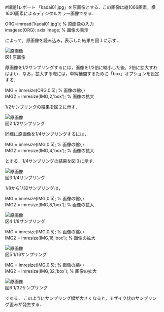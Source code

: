 #課題1レポート
「kadai01.jpg」を原画像とする．この画像は縦1066画素，横1600画素によるディジタルカラー画像である．

ORG=imread('kadai01.jpg'); % 原画像の入力  
imagesc(ORG); axis image; % 画像の表示

によって，原画像を読み込み，表示した結果を図１に示す．

![原画像]()  
図1 原画像

原画像を1/2サンプリングするには，画像を1/2倍に縮小した後，2倍に拡大すればよい．なお，拡大する際には，単純補間するために「box」オプションを設定する．

IMG = imresize(ORG,0.5); % 画像の縮小  
IMG2 = imresize(IMG,2,'box'); % 画像の拡大

1/2サンプリングの結果を図２に示す．

![原画像]()  
図2 1/2サンプリング

同様に原画像を1/4サンプリングするには，

IMG = imresize(IMG,0.5); % 画像の縮小  
IMG2 = imresize(IMG,4,'box'); % 画像の拡大

とする．1/4サンプリングの結果を図３に示す．

![原画像]()  
図3 1/4サンプリング

1/8から1/32サンプリングは，

IMG = imresize(IMG,0.5); % 画像の縮小  
IMG2 = imresize(IMG,8,'box'); % 画像の拡大

![原画像]()  
図4 1/8サンプリング

IMG = imresize(IMG,0.5); % 画像の縮小  
IMG2 = imresize(IMG,16,'box'); % 画像の拡大

![原画像]()  
図5 1/16サンプリング

IMG = imresize(IMG,0.5); % 画像の縮小  
IMG2 = imresize(IMG,32,'box'); % 画像の拡大

![原画像]()  
図6 1/32サンプリング

である．
このようにサンプリング幅が大きくなると，モザイク状のサンプリング歪みが発生する．
